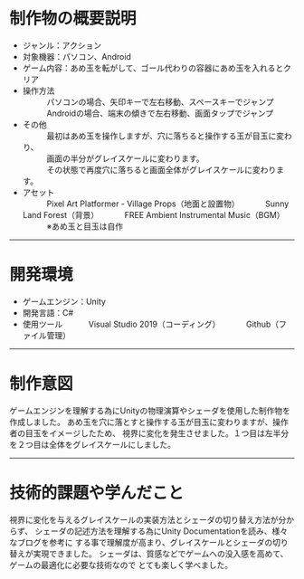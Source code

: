 # 制作物の概要説明
 - ジャンル：アクション
 - 対象機器：パソコン、Android
 - ゲーム内容：あめ玉を転がして、ゴール代わりの容器にあめ玉を入れるとクリア
 - 操作方法<br>
&emsp;&emsp;&emsp;パソコンの場合、矢印キーで左右移動、スペースキーでジャンプ<br>
&emsp;&emsp;&emsp;Androidの場合、端末の傾きで左右移動、画面タップでジャンプ<br>
 - その他<br>
&emsp;&emsp;&emsp;最初はあめ玉を操作しますが、穴に落ちると操作する玉が目玉に変わり、<br>
&emsp;&emsp;&emsp;画面の半分がグレイスケールに変わります。<br>
&emsp;&emsp;&emsp;その状態で再度穴に落ちると画面全体がグレイスケールに変わります。<br>
 - アセット<br>
&emsp;&emsp;&emsp;Pixel Art Platformer - Village Props（地面と設置物）
&emsp;&emsp;&emsp;Sunny Land Forest（背景）
&emsp;&emsp;&emsp;FREE Ambient Instrumental Music（BGM）
&emsp;&emsp;&emsp;※あめ玉と目玉は自作
***
# 開発環境
 - ゲームエンジン：Unity
 - 開発言語：C#
 - 使用ツール
&emsp;&emsp;&emsp;Visual Studio 2019（コーディング）
&emsp;&emsp;&emsp;Github（ファイル管理）
***
# 制作意図
  ゲームエンジンを理解する為にUnityの物理演算やシェーダを使用した制作物を作成しました。
  あめ玉を穴に落とすと操作する玉が目玉に変わりますが、操作者の目玉をイメージしたため、
  視界に変化を発生させました。１つ目は左半分を２つ目は全体をグレイスケールにしました。
***
# 技術的課題や学んだこと
  視界に変化を与えるグレイスケールの実装方法とシェーダの切り替え方法が分からず、
  シェーダの記述方法を理解する為にUnity Documentationを読み、様々なブログを参考に
  する事で理解度が高まり、グレイスケールとシェーダの切り替えが実現できました。
  シェーダは、質感などでゲームへの没入感を高めて、ゲームの最適化に必要な技術なので
  とても楽しく学べました。
  

